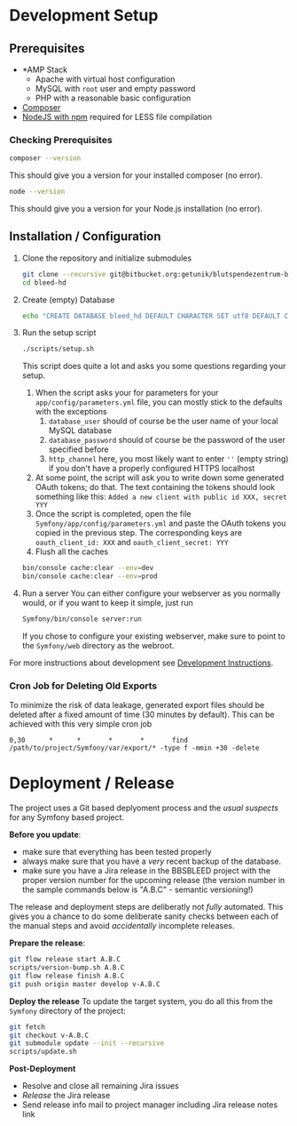 
# Development Setup

## Prerequisites

* \*AMP Stack
  * Apache with virtual host configuration
  * MySQL with `root` user and empty password
  * PHP with a reasonable basic configuration
* [Composer](https://getcomposer.org/)
* [NodeJS with npm](http://nodejs.org/download/)
  required for LESS file compilation

### Checking Prerequisites

```bash
composer --version
```
This should give you a version for your installed composer (no error).

```bash
node --version
```
This should give you a version for your Node.js installation (no error).

## Installation / Configuration

1. Clone the repository and initialize submodules
   ```bash
   git clone --recursive git@bitbucket.org:getunik/blutspendezentrum-basel-bleed-hd.git bleed-hd
   cd bleed-hd
   ```

2. Create (empty) Database
   ```bash
   echo "CREATE DATABASE bleed_hd DEFAULT CHARACTER SET utf8 DEFAULT COLLATE utf8_general_ci" | mysql -u root -p
   ```

3. Run the setup script
   ```bash
   ./scripts/setup.sh
   ```
   This script does quite a lot and asks you some questions regarding your setup.
   1. When the script asks your for parameters for your `app/config/parameters.yml` file, you can mostly stick to the defaults with the exceptions
      1. `database_user` should of course be the user name of your local MySQL database
      2. `database_password` should of course be the password of the user specified before
      3. `http_channel` here, you most likely want to enter `''` (empty string) if you don't have a properly configured HTTPS localhost
   2. At some point, the script will ask you to write down some generated OAuth tokens; do that. The text containing the tokens should look something like this: `Added a new client with public id XXX, secret YYY`
   3. Once the script is completed, open the file `Symfony/app/config/parameters.yml` and paste the OAuth tokens you copied in the previous step. The corresponding keys are `oauth_client_id: XXX` and `oauth_client_secret: YYY`
   4. Flush all the caches
   ```bash
   bin/console cache:clear --env=dev
   bin/console cache:clear --env=prod
   ```

4. Run a server
   You can either configure your webserver as you normally would, or if you want to keep it simple, just run
   ```bash
   Symfony/bin/console server:run
   ```
   If you chose to configure your existing webserver, make sure to point to the `Symfony/web` directory as the webroot.

For more instructions about development see [Development Instructions](doc/notes/development.md).

### Cron Job for Deleting Old Exports
To minimize the risk of data leakage, generated export files should be deleted after a fixed amount of time (30 minutes by default). This can be achieved with this very simple cron job

```
0,30      *      *       *       *       find /path/to/project/Symfony/var/export/* -type f -mmin +30 -delete
```

# Deployment / Release
The project uses a Git based deplyoment process and the _usual suspects_ for any Symfony based project.

**Before you update**:
* make sure that everything has been tested properly
* always make sure that you have a _very_ recent backup of the database.
* make sure you have a Jira release in the BBSBLEED project with the proper version number for the upcoming release (the version number in the sample commands below is "A.B.C" - semantic versioning!)

The release and deployment steps are deliberatly not _fully_ automated. This gives you a chance to do some deliberate sanity checks between each of the manual steps and avoid _accidentally_ incomplete releases.

**Prepare the release**:

```bash
git flow release start A.B.C
scripts/version-bump.sh A.B.C
git flow release finish A.B.C
git push origin master develop v-A.B.C
```

**Deploy the release**
To update the target system, you do all this from the `Symfony` directory of the project:
```bash
git fetch
git checkout v-A.B.C
git submodule update --init --recursive
scripts/update.sh
```

**Post-Deployment**
* Resolve and close all remaining Jira issues
* _Release_ the Jira release
* Send release info mail to project manager including Jira release notes link
